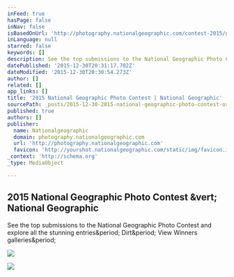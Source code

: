 ```yaml
---
inFeed: true
hasPage: false
inNav: false
isBasedOnUrl: 'http://photography.nationalgeographic.com/contest-2015/gallery/winners-all/1'
inLanguage: null
starred: false
keywords: []
description: See the top submissions to the National Geographic Photo Contest and explore all the stunning entries. Dirt. View Winners galleries.
datePublished: '2015-12-30T20:31:17.702Z'
dateModified: '2015-12-30T20:30:54.273Z'
author: []
related: []
app_links: []
title: '2015 National Geographic Photo Contest | National Geographic'
sourcePath: _posts/2015-12-30-2015-national-geographic-photo-contest-or-national-geographic.md
published: true
authors: []
publisher:
  name: Nationalgeographic
  domain: photography.nationalgeographic.com
  url: 'http://photography.nationalgeographic.com'
  favicon: 'http://yourshot.nationalgeographic.com/static/img/favicon.ico'
_context: 'http://schema.org'
_type: MediaObject

---
```

<article style=""><h1>2015 National Geographic Photo Contest &amp;vert; National Geographic</h1><p>See the top submissions to the National Geographic Photo Contest and explore all the stunning entries&amp;period; Dirt&amp;period; View Winners galleries&amp;period;</p><img src="http://yourshot.nationalgeographic.com/u/fQYSUbVfts-T7pS2VP2wnKyN8wxywmXtY0-FwsgxpCmdi2Uo0Q5SOM_q343vwdnE4CRVdet3x-UafX7I8ZMddnolHjYeXZyLgKw3UUqbHBsU_IaNKBvBmOvAdUZRdHM6rZ76hMyPD-T5RCJOL118wpQ7Afc64ueVAjsqEQmghgE0jArqs4RfhKN4VEpO2aNG-eebPPilyejlsecVxqJu/" /></article>

![](https://the-grid-user-content.s3-us-west-2.amazonaws.com/f7f49670-92dc-4399-9163-c731806df50d.jpg)